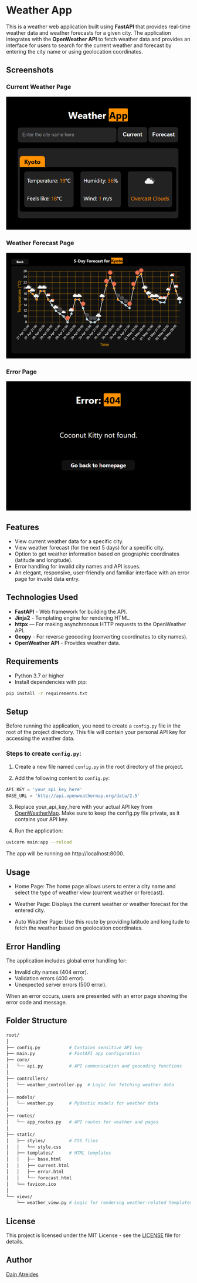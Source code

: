 # Weather App
This is a weather web application built using **FastAPI** that provides real-time weather data and weather forecasts for a given city. The application integrates with the **OpenWeather API** to fetch weather data and provides an interface for users to search for the current weather and forecast by entering the city name or using geolocation coordinates.
## Screenshots
### Current Weather Page
![Current Weather Page](assets/current_page.png)
### Weather Forecast Page
![Weather Forecast Page](assets/forecast_page.png)
### Error Page
![Error Page](assets/error_page.png)
## Features
- View current weather data for a specific city.
- View weather forecast (for the next 5 days) for a specific city.
- Option to get weather information based on geographic coordinates (latitude and longitude).
- Error handling for invalid city names and API issues.
- An elegant, responsive, user-friendly and familiar interface with an error page for invalid data entry.
## Technologies Used
- **FastAPI** - Web framework for building the API.
- **Jinja2** - Templating engine for rendering HTML.
- **httpx** — For making asynchronous HTTP requests to the OpenWeather API.
- **Geopy** - For reverse geocoding (converting coordinates to city names).
- **OpenWeather API** - Provides weather data.
## Requirements
- Python 3.7 or higher
- Install dependencies with pip:
```bash
pip install -r requirements.txt
```
## Setup
Before running the application, you need to create a `config.py` file in the root of the project directory. This file will contain your personal API key for accessing the weather data.

### Steps to create `config.py`:

1. Create a new file named `config.py` in the root directory of the project.

2. Add the following content to `config.py`:

```python
API_KEY = 'your_api_key_here'
BASE_URL = 'http://api.openweathermap.org/data/2.5'
```
3. Replace your_api_key_here with your actual API key from [OpenWeatherMap](https://openweathermap.org/). Make sure to keep the config.py file private, as it contains your API key.

4. Run the application:
```bash
uvicorn main:app --reload
```
The app will be running on http://localhost:8000.

## Usage
- Home Page: The home page allows users to enter a city name and select the type of weather view (current weather or forecast).

- Weather Page: Displays the current weather or weather forecast for the entered city.

- Auto Weather Page: Use this route by providing latitude and longitude to fetch the weather based on geolocation coordinates.

## Error Handling
The application includes global error handling for:
- Invalid city names (404 error).
- Validation errors (400 error).
- Unexpected server errors (500 error).

When an error occurs, users are presented with an error page showing the error code and message.
## Folder Structure
```graphql
root/
│
├── config.py           # Contains sensitive API key 
├── main.py             # FastAPI app configuration
├── core/
│   └── api.py          # API communication and geocoding functions
│
├── controllers/
│   └── weather_controller.py  # Logic for fetching weather data
│
├── models/
│   └── weather.py      # Pydantic models for weather data
│
├── routes/
│   └── app_routes.py   # API routes for weather and pages
│
├── static/
│   ├── styles/         # CSS files
│   │   └── style.css
│   ├── templates/      # HTML templates
│   │   ├── base.html
│   │   ├── current.html
│   │   ├── error.html
│   │   └── forecast.html
│   └── favicon.ico
│
└── views/
    └── weather_view.py # Logic for rendering weather-related templates
```
## License
This project is licensed under the MIT License - see the [LICENSE](LICENSE) file for details.
## Author
[Dain Atreides](https://github.com/DainAtreides)
